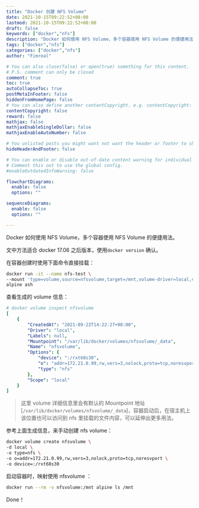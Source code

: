 ```yaml
---
title: "Docker 创建 NFS Volume"
date: 2021-10-15T09:22:52+08:00
lastmod: 2021-10-15T09:22:52+08:00
draft: false
keywords: ["docker","nfs"]
description: "Docker 如何使用 NFS Volume，多个容器使用 NFS Volume 的便捷用法"
tags: ["docker","nfs"]
categories: ["docker","nfs"]
author: "Fimreal"

# You can also close(false) or open(true) something for this content.
# P.S. comment can only be closed
comment: true
toc: true
autoCollapseToc: true
postMetaInFooter: false
hiddenFromHomePage: false
# You can also define another contentCopyright. e.g. contentCopyright: "This is another copyright."
contentCopyright: false
reward: false
mathjax: false
mathjaxEnableSingleDollar: false
mathjaxEnableAutoNumber: false

# You unlisted posts you might want not want the header or footer to show
hideHeaderAndFooter: false

# You can enable or disable out-of-date content warning for individual post.
# Comment this out to use the global config.
#enableOutdatedInfoWarning: false

flowchartDiagrams:
  enable: false
  options: ""

sequenceDiagrams:
  enable: false
  options: ""

---
```


Docker 如何使用 NFS Volume，多个容器使用 NFS Volume 的便捷用法。

<!--more-->



文中方法适合 docker 17.06 之后版本，使用`docker version` 确认。



在容器创建时使用下面命令直接挂载：

```bash
docker run -it --name nfs-test \
--mount 'type=volume,source=nfsvolume,target=/mnt,volume-driver=local,volume-opt=type=nfs,volume-opt=device=:/rxt68s30,"volume-opt=o=addr=172.21.0.99,rw,vers=3,nolock,proto=tcp,noresvport"' \
alpine ash
```

查看生成的 volume 信息：

```yaml
# docker volume inspect nfsvolume
[
    {
        "CreatedAt": "2021-09-22T14:22:27+08:00",
        "Driver": "local",
        "Labels": null,
        "Mountpoint": "/var/lib/docker/volumes/nfsvolume/_data",
        "Name": "nfsvolume",
        "Options": {
            "device": ":/rxt68s30",
            "o": "addr=172.21.0.99,rw,vers=3,nolock,proto=tcp,noresvport",
            "type": "nfs"
        },
        "Scope": "local"
    }
]
```

> 这里 volume 详细信息里会有默认的 Mountpoint 地址 [`/var/lib/docker/volumes/nfsvolume/_data`]，容器启动后，在宿主机上该位置也可以访问到 nfs 里挂载的文件内容，可以延伸出更多用法。



参考上面生成信息，来手动创建 nfs volume：

```bash
docker volume create nfsvolume \
-d local \
-o type=nfs \
-o o=addr=172.21.0.99,rw,vers=3,nolock,proto=tcp,noresvport \
-o device=:/rxt68s30
```



启动容器时，映射使用 nfsvolume ：

```bash
docker run --rm -v nfsvolume:/mnt alpine ls /mnt
```



Done！
